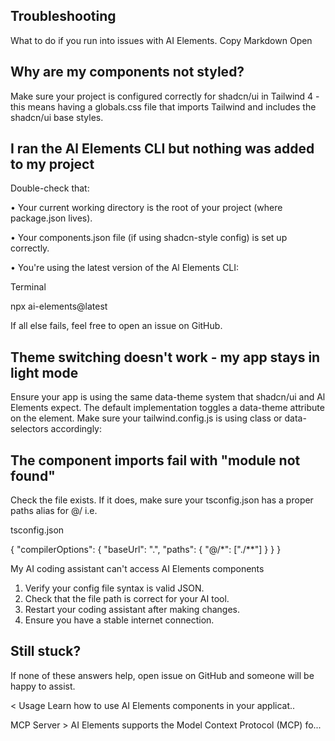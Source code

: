 ## Troubleshooting

What to do if you run into issues with AI Elements.
Copy Markdown
Open

## Why are my components not styled?

Make sure your project is configured correctly for shadcn/ui in Tailwind 4 - this means having a globals.css file that imports Tailwind and includes the shadcn/ui base styles.

## I ran the Al Elements CLI but nothing was added to my project

Double-check that:

• Your current working directory is the root of your project (where package.json lives).

• Your components.json file (if using shadcn-style config) is set up correctly.

• You're using the latest version of the Al Elements CLI:

Terminal

npx ai-elements@latest

If all else fails, feel free to open an issue on GitHub.

## Theme switching doesn't work - my app stays in light mode

Ensure your app is using the same data-theme system that shadcn/ui and Al Elements expect. The default implementation toggles a data-theme attribute on the <html> element. Make sure your tailwind.config.js is using class or data-selectors accordingly:

## The component imports fail with "module not found"

Check the file exists. If it does, make sure your tsconfig.json has a proper paths alias for @/ i.e.

tsconfig.json

{
  "compilerOptions": {
    "baseUrl": ".",
    "paths": {
      "@/*": ["./**"]
    }
  }
}

My AI coding assistant can't access AI Elements components

1. Verify your config file syntax is valid JSON.
2. Check that the file path is correct for your AI tool.
3. Restart your coding assistant after making changes.
4. Ensure you have a stable internet connection.

## Still stuck?

If none of these answers help, open issue on GitHub and someone will be happy to assist.

< Usage
Learn how to use AI Elements components in your applicat..

MCP Server > AI Elements supports the Model Context Protocol (MCP) fo...